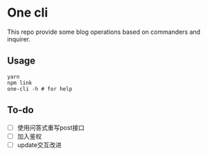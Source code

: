 # One cli
 
This repo provide some blog operations based on commanders and inquirer. 

## Usage
```shell
yarn
npm link
one-cli -h # for help
```

## To-do
- [ ] 使用问答式重写post接口
- [ ] 加入鉴权
- [ ] update交互改进
